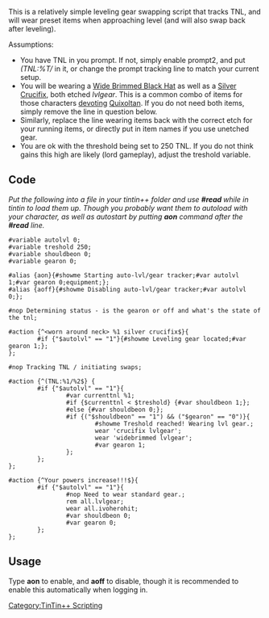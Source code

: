 This is a relatively simple leveling gear swapping script that tracks
TNL, and will wear preset items when approaching level (and will also
swap back after leveling).

Assumptions:

-   You have TNL in you prompt. If not, simply enable prompt2, and put
    *(TNL:%T/<whatever>* in it, or change the prompt tracking line to
    match your current setup.
-   You will be wearing a [Wide Brimmed Black
    Hat](Wide_Brimmed_Black_Hat "wikilink") as well as a [Silver
    Crucifix](Silver_Crucifix "wikilink"), both etched *lvlgear*. This
    is a common combo of items for those characters
    [devoting](Devotion.md "wikilink")
    [Quixoltan](Quixoltan "wikilink"). If you do not need both items,
    simply remove the line in question below.
-   Similarly, replace the line wearing items back with the correct etch
    for your running items, or directly put in item names if you use
    unetched gear.
-   You are ok with the threshold being set to 250 TNL. If you do not
    think gains this high are likely (lord gameplay), adjust the
    treshold variable.

## Code

*Put the following into a file in your tintin++ folder and use **\#read
<filename>** while in tintin to load them up. Though you probably want
them to autoload with your character, as well as autostart by putting
**aon** command after the **\#read** line.*

    #variable autolvl 0;
    #variable treshold 250;
    #variable shouldbeon 0;
    #variable gearon 0;

    #alias {aon}{#showme Starting auto-lvl/gear tracker;#var autolvl 1;#var gearon 0;equipment;};
    #alias {aoff}{#showme Disabling auto-lvl/gear tracker;#var autolvl 0;};

    #nop Determining status - is the gearon or off and what's the state of the tnl;

    #action {^<worn around neck> %1 silver crucifix$}{
            #if {"$autolvl" == "1"}{#showme Leveling gear located;#var gearon 1;};
    };

    #nop Tracking TNL / initiating swaps;

    #action {^(TNL:%1/%2$} {
            #if {"$autolvl" == "1"}{
                    #var currenttnl %1;
                    #if {$currenttnl < $treshold} {#var shouldbeon 1;};
                    #else {#var shouldbeon 0;};
                    #if {("$shouldbeon" == "1") && ("$gearon" == "0")}{
                            #showme Treshold reached! Wearing lvl gear.;
                            wear 'crucifix lvlgear';
                            wear 'widebrimmed lvlgear';
                            #var gearon 1;
                    };
            };
    };

    #action {^Your powers increase!!!$}{
            #if {"$autolvl" == "1"}{
                    #nop Need to wear standard gear.;
                    rem all.lvlgear;
                    wear all.ivoherohit;
                    #var shouldbeon 0;
                    #var gearon 0;
            };
    };

## Usage

Type **aon** to enable, and **aoff** to disable, though it is
recommended to enable this automatically when logging in.

[Category:TinTin++ Scripting](Category:TinTin++_Scripting "wikilink")
